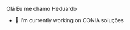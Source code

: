 Olá
Eu me chamo Heduardo
- 🔭 I’m currently working on CONIA soluções


<!--
**Hedd53/Hedd53** is a ✨ _special_ ✨ repository because its `README.md` (this file) appears on your GitHub profile.

Here are some ideas to get you started:

- 🔭 I’m currently working on CONIA soluções
- 🌱 I’m currently learning tecnology
- 👯 I’m looking to collaborate on ...
- 🤔 I’m looking for help with ...
- 💬 Ask me about ...
- 📫 How to reach me: ...
- 😄 Pronouns: ...
- ⚡ Fun fact: ...
-->
